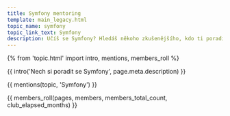 ```yaml
---
title: Symfony mentoring
template: main_legacy.html
topic_name: symfony
topic_link_text: Symfony
description: Učíš se Symfony? Hledáš někoho zkušenějšího, kdo ti poradí, když se zasekneš? Kdo ti ukáže správné postupy a nasměruje tě na kvalitní návody nebo kurzy?
---
```

{% from 'topic.html' import intro, mentions, members_roll %}

{{ intro('Nech si poradit se Symfony', page.meta.description) }}

{{ mentions(topic, 'Symfony') }}

{{ members_roll(pages, members, members_total_count, club_elapsed_months) }}
